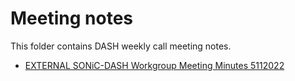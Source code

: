 
# Meeting notes

This folder contains DASH weekly call meeting notes. 

- [EXTERNAL SONiC-DASH Workgroup Meeting Minutes 5112022](meeting-minutes-5112022.msg)